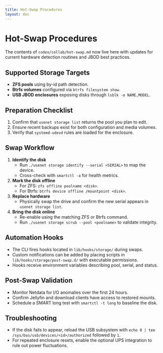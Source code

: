 ```yaml
---
title: Hot-Swap Procedures
layout: doc
---
```


# Hot-Swap Procedures

The contents of `codex/collab/hot-swap.md` now live here with updates for
current hardware detection routines and JBOD best practices.

## Supported Storage Targets

- **ZFS pools** using by-id path detection.
- **Btrfs volumes** configured via `btrfs filesystem show`.
- **USB JBOD enclosures** exposing disks through `lsblk -o NAME,MODEL`.

## Preparation Checklist

1. Confirm that `usenet storage list` returns the pool you plan to edit.
2. Ensure recent backups exist for both configuration and media volumes.
3. Verify that `systemd-udevd` rules are loaded for the enclosure.

## Swap Workflow

1. **Identify the disk**
   - Run `./usenet storage identify --serial <SERIAL>` to map the device.
   - Cross-check with `smartctl -a` for health metrics.
2. **Mark the disk offline**
   - For ZFS: `zfs offline poolname <disk>`.
   - For Btrfs: `btrfs device offline /mountpoint <disk>`.
3. **Replace hardware**
   - Physically swap the drive and confirm the new serial appears in
     `usenet storage list`.
4. **Bring the disk online**
   - Re-enable using the matching ZFS or Btrfs command.
   - Run `./usenet storage scrub --pool <poolname>` to validate integrity.

## Automation Hooks

- The CLI fires hooks located in `lib/hooks/storage/` during swaps.
- Custom notifications can be added by placing scripts in
  `lib/hooks/storage/post-swap.d/` with executable permissions.
- Hooks receive environment variables describing pool, serial, and status.

## Post-Swap Validation

- Monitor Netdata for I/O anomalies over the first 24 hours.
- Confirm Jellyfin and download clients have access to restored mounts.
- Schedule a SMART long test with `smartctl -t long` to baseline the disk.

## Troubleshooting

- If the disk fails to appear, reload the USB subsystem with
  `echo 0 | tee /sys/bus/usb/devices/<id>/authorized` followed by `1`.
- For repeated enclosure resets, enable the optional UPS integration to
  rule out power fluctuations.
